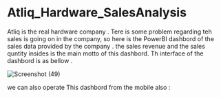 # Atliq_Hardware_SalesAnalysis
Atliq is the real hardware company . Tere is some problem regarding teh sales is going on in the company, so here is the PowerBI dashbord of the sales data provided by the  company . 
the sales revenue  and the sales quntity  insides is the main motto of this dashbord. Th interface of the dashbord is as bellow .

![Screenshot (49)](https://user-images.githubusercontent.com/75326769/124744480-6de9c200-df3c-11eb-98f2-785300701fe6.pn)


we  can also operate This dashbord from the mobile also :


